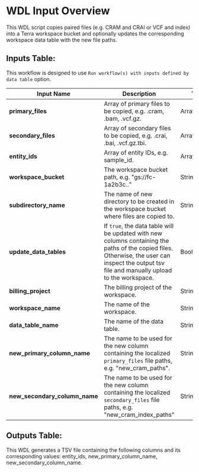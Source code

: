 # WDL Input Overview

This WDL script copies paired files (e.g. CRAM and CRAI or VCF and index) into a Terra workspace bucket and optionally updates the corresponding workspace data table with the new file paths.

## Inputs Table:
This workflow is designed to use `Run workflow(s) with inputs defined by data table` option.

| Input Name                    | Description                                                                                                                                                                                    | Type          | Required | Default |
|-------------------------------|------------------------------------------------------------------------------------------------------------------------------------------------------------------------------------------------|---------------|----------|---------|
| **primary_files**             | Array of primary files to be copied, e.g. .cram, .bam, .vcf.gz.                                                                                                                                | Array[String] | Yes      | N/A     |
| **secondary_files**           | Array of secondary files to be copied, e.g. .crai, .bai, .vcf.gz.tbi.                                                                                                                          | Array[String] | Yes      | N/A     | | String  | Yes      | N/A                                                                                         |
| **entity_ids**                | Array of entity IDs, e.g. sample_id.                                                                                                                                                           | Array[String] | Yes      | N/A     |
| **workspace_bucket**          | The workspace bucket path, e.g. "gs://fc-1a2b3c.."                                                                                                                                             | String        | Yes      | N/A     |
| **subdirectory_name**         | The name of new directory to be created in the workspace bucket where files are copied to.                                                                                                     | String        | Yes      | N/A     |
| **update_data_tables**        | If `true`, the data table will be updated with new columns containing the paths of the copied files. Otherwise, the user can inspect the output tsv file and manually upload to the workspace. | Boolean       | No       | true    |
| **billing_project**           | The billing project of the workspace.                                                                                                                                                          | String        | Yes      | N/A     |
| **workspace_name**            | The name of the workspace.                                                                                                                                                                     | String        | Yes      | N/A     |
| **data_table_name**           | The name of the data table.                                                                                                                                                                    | String        | Yes      | N/A     |
| **new_primary_column_name**   | The name to be used for the new column containing the localized `primary_files` file paths, e.g. "new_cram_paths".                                                                             | String        | Yes      | N/A     |
| **new_secondary_column_name** | The name to be used for the new column containing the localized `secondary_files` file paths, e.g. "new_cram_index_paths"                                                                      | String        | Yes      | N/A     |

## Outputs Table:
This WDL generates a TSV file containing the following columns and its corresponding values: entity_ids, new_primary_column_name, new_secondary_column_name.
